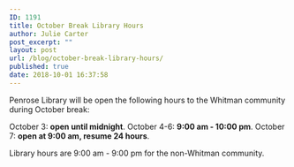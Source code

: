 ```yaml
---
ID: 1191
title: October Break Library Hours
author: Julie Carter
post_excerpt: ""
layout: post
url: /blog/october-break-library-hours/
published: true
date: 2018-10-01 16:37:58
---
```

Penrose Library will be open the following hours to the Whitman community during October break:

October 3: <strong>open until midnight</strong>.
October 4-6: <strong>9:00 am - 10:00 pm</strong>.
October 7: <strong>open at 9:00 am, resume 24 hours</strong>.

Library hours are 9:00 am - 9:00 pm for the non-Whitman community.